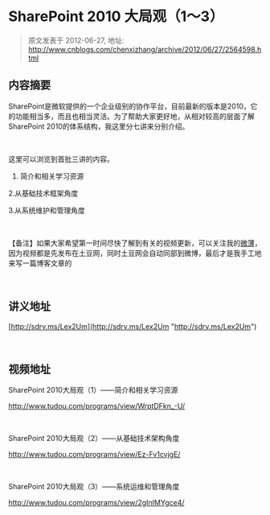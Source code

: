 # SharePoint 2010 大局观（1～3） 
> 原文发表于 2012-06-27, 地址: http://www.cnblogs.com/chenxizhang/archive/2012/06/27/2564598.html 


  内容摘要
-----



 SharePoint是微软提供的一个企业级别的协作平台，目前最新的版本是2010，它的功能相当多，而且也相当灵活。为了帮助大家更好地，从相对较高的层面了解SharePoint 2010的体系结构，我这里分七讲来分别介绍。

  

 这里可以浏览到首批三讲的内容。

 1. 简介和相关学习资源

 2.从基础技术框架角度

 3.从系统维护和管理角度

  

 【备注】如果大家希望第一时间尽快了解到有关的视频更新，可以关注我的[微薄](http://weibo.com/chenxizhang)，因为视频都是先发布在土豆网，同时土豆网会自动同部到微博，最后才是我手工地来写一篇博客文章的

  

 讲义地址
----

 [http://sdrv.ms/Lex2Um](http://sdrv.ms/Lex2Um "http://sdrv.ms/Lex2Um")

  

 视频地址
----

 SharePoint 2010大局观（1）——简介和相关学习资源

 <http://www.tudou.com/programs/view/WrptDFkn_-U/>

   

 SharePoint 2010大局观（2）——从基础技术架构角度

 <http://www.tudou.com/programs/view/Ez-Fv1cvjgE/>

   

 SharePoint 2010大局观（3）——系统运维和管理角度

 <http://www.tudou.com/programs/view/2gInIMYgce4/>

 